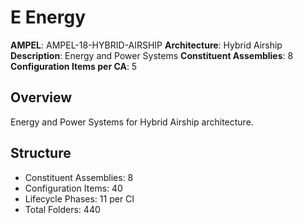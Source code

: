 # E Energy

**AMPEL**: AMPEL-18-HYBRID-AIRSHIP
**Architecture**: Hybrid Airship
**Description**: Energy and Power Systems
**Constituent Assemblies**: 8
**Configuration Items per CA**: 5

## Overview
Energy and Power Systems for Hybrid Airship architecture.

## Structure
- Constituent Assemblies: 8
- Configuration Items: 40
- Lifecycle Phases: 11 per CI
- Total Folders: 440
